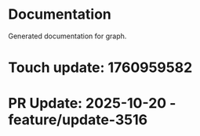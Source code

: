 # Documentation

Generated documentation for graph.

# Touch update: 1760959582

# PR Update: 2025-10-20 - feature/update-3516
